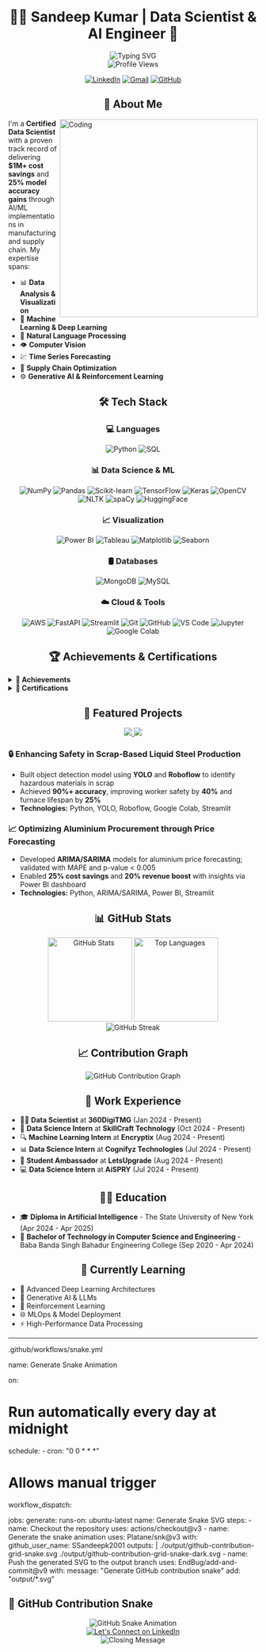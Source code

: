# <div align="center">👨‍💻 Sandeep Kumar | Data Scientist & AI Engineer 🚀</div>

<div align="center">
  <img src="https://readme-typing-svg.herokuapp.com?font=Fira+Code&size=25&duration=3000&pause=1000&color=2E97F7&center=true&vCenter=true&width=600&lines=Certified+Data+Scientist;Machine+Learning+Enthusiast;AI+%26+Deep+Learning+Developer;Supply+Chain+Optimization+Expert;Computer+Vision+%26+NLP+Specialist" alt="Typing SVG" />
  <br>
  <img src="https://komarev.com/ghpvc/?username=SSandeepk2001&style=flat-square&color=blue" alt="Profile Views"/>
</div>

<p align="center">
  <a href="https://www.linkedin.com/in/sandeep-kumar2001/"><img src="https://img.shields.io/badge/LinkedIn-0077B5?style=for-the-badge&logo=linkedin&logoColor=white" alt="LinkedIn"></a>
  <a href="mailto:sandeepkumar9876202306@gmail.com"><img src="https://img.shields.io/badge/Gmail-D14836?style=for-the-badge&logo=gmail&logoColor=white" alt="Gmail"></a>
  <a href="https://github.com/SSandeepk2001"><img src="https://img.shields.io/badge/GitHub-100000?style=for-the-badge&logo=github&logoColor=white" alt="GitHub"></a>
</p>

## <div align="center">💫 About Me</div>

<img align="right" alt="Coding" width="400" src="https://cdn.dribbble.com/users/926537/screenshots/4502924/python-2.gif">

I'm a **Certified Data Scientist** with a proven track record of delivering **$1M+ cost savings** and **25% model accuracy gains** through AI/ML implementations in manufacturing and supply chain. My expertise spans:

- 📊 **Data Analysis & Visualization**
- 🤖 **Machine Learning & Deep Learning**
- 🧠 **Natural Language Processing**
- 👁️ **Computer Vision**
- 💹 **Time Series Forecasting**
- 🔄 **Supply Chain Optimization**
- ⚙️ **Generative AI & Reinforcement Learning**

## <div align="center">🛠️ Tech Stack</div>

<div align="center"> 
  
  ### 💻 Languages
  ![Python](https://img.shields.io/badge/Python-3776AB?style=for-the-badge&logo=python&logoColor=white)
  ![SQL](https://img.shields.io/badge/SQL-4479A1?style=for-the-badge&logo=mysql&logoColor=white)
  
  ### 📊 Data Science & ML
  ![NumPy](https://img.shields.io/badge/Numpy-013243?style=for-the-badge&logo=numpy&logoColor=white)
  ![Pandas](https://img.shields.io/badge/Pandas-150458?style=for-the-badge&logo=pandas&logoColor=white)
  ![Scikit-learn](https://img.shields.io/badge/ScikitLearn-F7931E?style=for-the-badge&logo=scikit-learn&logoColor=white)
  ![TensorFlow](https://img.shields.io/badge/TensorFlow-FF6F00?style=for-the-badge&logo=tensorflow&logoColor=white)
  ![Keras](https://img.shields.io/badge/Keras-D00000?style=for-the-badge&logo=keras&logoColor=white)
  ![OpenCV](https://img.shields.io/badge/OpenCV-5C3EE8?style=for-the-badge&logo=opencv&logoColor=white)
  ![NLTK](https://img.shields.io/badge/NLTK-154E5B?style=for-the-badge&logo=python&logoColor=white)
  ![spaCy](https://img.shields.io/badge/spaCy-09A3D5?style=for-the-badge&logo=spacy&logoColor=white)
  ![HuggingFace](https://img.shields.io/badge/HuggingFace-FFD21E?style=for-the-badge&logo=huggingface&logoColor=black)
  
  ### 📈 Visualization
  ![Power BI](https://img.shields.io/badge/Power_BI-F2C811?style=for-the-badge&logo=powerbi&logoColor=black)
  ![Tableau](https://img.shields.io/badge/Tableau-E97627?style=for-the-badge&logo=tableau&logoColor=white)
  ![Matplotlib](https://img.shields.io/badge/Matplotlib-11557C?style=for-the-badge&logo=python&logoColor=white)
  ![Seaborn](https://img.shields.io/badge/Seaborn-3776AB?style=for-the-badge&logo=python&logoColor=white)
  
  ### 🛢️ Databases
  ![MongoDB](https://img.shields.io/badge/MongoDB-4EA94B?style=for-the-badge&logo=mongodb&logoColor=white)
  ![MySQL](https://img.shields.io/badge/MySQL-4479A1?style=for-the-badge&logo=mysql&logoColor=white)
  
  ### ☁️ Cloud & Tools
  ![AWS](https://img.shields.io/badge/AWS-232F3E?style=for-the-badge&logo=amazon-aws&logoColor=white)
  ![FastAPI](https://img.shields.io/badge/FastAPI-009688?style=for-the-badge&logo=fastapi&logoColor=white)
  ![Streamlit](https://img.shields.io/badge/Streamlit-FF4B4B?style=for-the-badge&logo=streamlit&logoColor=white)
  ![Git](https://img.shields.io/badge/Git-F05032?style=for-the-badge&logo=git&logoColor=white)
  ![GitHub](https://img.shields.io/badge/GitHub-100000?style=for-the-badge&logo=github&logoColor=white)
  ![VS Code](https://img.shields.io/badge/VS_Code-007ACC?style=for-the-badge&logo=visual-studio-code&logoColor=white)
  ![Jupyter](https://img.shields.io/badge/Jupyter-F37626?style=for-the-badge&logo=jupyter&logoColor=white)
  ![Google Colab](https://img.shields.io/badge/Google_Colab-F9AB00?style=for-the-badge&logo=google-colab&logoColor=white)
  
</div>

## <div align="center">🏆 Achievements & Certifications</div>

<details>
  <summary><b>🏅 Achievements</b></summary>
  <br>
  
  - 🌟 Ranked in **Top 10% in NASSCOM National Data Science Assessment** (2024)
  - 💰 Delivered **$1M+ cost savings** through real-world AI/ML implementations in manufacturing
  - 🏆 Awarded **Diploma in AI** by SUNY Potsdam based on performance excellence
  - 🎯 Recognized for Innovation in AI workshops, bootcamps, and hackathons
</details>

<details>
  <summary><b>📜 Certifications</b></summary>
  <br>
  
  - 🎓 **Diploma in AI** – SUNY Potsdam (USA), Apr 2025
  - 🤖 **Generative AI Prompt Engineering** – 360DigiTMG, Nov 2024
  - 📊 **NASSCOM Data Science (Gold Category)** – Sept 2024
  - 🧠 **Professional Program in Data Science & AI** – 360DigiTMG, Apr 2024
  - 📈 **Tableau, Power BI** – 360DigiTMG, Mar–May 2024
  - 🐍 **Python Programming, Basic SQL** – 360DigiTMG, Feb 2024
</details>

## <div align="center">🚀 Featured Projects</div>

<div align="center">
  <a href="https://github.com/SSandeepk2001/steel-production-safety">
    <img src="https://github-readme-stats.vercel.app/api/pin/?username=SSandeepk2001&repo=steel-production-safety&theme=react&hide_border=true" />
  </a>
  <a href="https://github.com/SSandeepk2001/aluminium-price-forecasting">
    <img src="https://github-readme-stats.vercel.app/api/pin/?username=SSandeepk2001&repo=aluminium-price-forecasting&theme=react&hide_border=true" />
  </a>
</div>

### 🔒 Enhancing Safety in Scrap-Based Liquid Steel Production
- Built object detection model using **YOLO** and **Roboflow** to identify hazardous materials in scrap
- Achieved **90%+ accuracy**, improving worker safety by **40%** and furnace lifespan by **25%**
- **Technologies:** Python, YOLO, Roboflow, Google Colab, Streamlit

### 📈 Optimizing Aluminium Procurement through Price Forecasting
- Developed **ARIMA/SARIMA** models for aluminium price forecasting; validated with MAPE and p-value < 0.005
- Enabled **25% cost savings** and **20% revenue boost** with insights via Power BI dashboard
- **Technologies:** Python, ARIMA/SARIMA, Power BI, Streamlit

## <div align="center">📊 GitHub Stats</div>

<div align="center">
  <img src="https://github-readme-stats.vercel.app/api?username=SSandeepk2001&show_icons=true&theme=radical" alt="GitHub Stats" height="170"/>
  <img src="https://github-readme-stats.vercel.app/api/top-langs/?username=SSandeepk2001&layout=compact&theme=radical" alt="Top Languages" height="170"/>
</div>

<div align="center">
  <img src="https://github-readme-streak-stats.herokuapp.com/?user=SSandeepk2001&theme=radical" alt="GitHub Streak"/>
</div>

## <div align="center">📈 Contribution Graph</div>

<div align="center">
  <img src="https://github-readme-activity-graph.vercel.app/graph?username=SSandeepk2001&theme=react-dark&area=true&hide_border=true" alt="GitHub Contribution Graph"/>
</div>

## <div align="center">💼 Work Experience</div>

- 👨‍💼 **Data Scientist** at **360DigiTMG** (Jan 2024 - Present)
- 🧪 **Data Science Intern** at **SkillCraft Technology** (Oct 2024 - Present)
- 🔍 **Machine Learning Intern** at **Encryptix** (Aug 2024 - Present)
- 📊 **Data Science Intern** at **Cognifyz Technologies** (Jul 2024 - Present)
- 🌟 **Student Ambassador** at **LetsUpgrade** (Aug 2024 - Present)
- 💻 **Data Science Intern** at **AiSPRY** (Jul 2024 - Present)

## <div align="center">👨‍🎓 Education</div>

- 🎓 **Diploma in Artificial Intelligence** - The State University of New York (Apr 2024 - Apr 2025)
- 🏫 **Bachelor of Technology in Computer Science and Engineering** - Baba Banda Singh Bahadur Engineering College (Sep 2020 - Apr 2024)

## <div align="center">🌱 Currently Learning</div>

- 🧠 Advanced Deep Learning Architectures
- 🤖 Generative AI & LLMs
- 🔄 Reinforcement Learning
- 🌐 MLOps & Model Deployment
- ⚡ High-Performance Data Processing

---

.github/workflows/snake.yml

name: Generate Snake Animation

on:
  # Run automatically every day at midnight
  schedule:
    - cron: "0 0 * * *"
  # Allows manual trigger
  workflow_dispatch:

jobs:
  generate:
    runs-on: ubuntu-latest
    name: Generate Snake SVG
    steps:
      - name: Checkout the repository
        uses: actions/checkout@v3
      - name: Generate the snake animation
        uses: Platane/snk@v3
        with:
          github_user_name: SSandeepk2001
          outputs: |
            ./output/github-contribution-grid-snake.svg
            ./output/github-contribution-grid-snake-dark.svg
      - name: Push the generated SVG to the output branch
        uses: EndBug/add-and-commit@v9
        with:
          message: "Generate GitHub contribution snake"
          add: "output/*.svg"

## 🐍 GitHub Contribution Snake

<div align="center">
  <img src="https://github.com/SSandeepk2001/SSandeepk2001/raw/output/github-contribution-grid-snake.svg" alt="GitHub Snake Animation"/>
</div>


<div align="center">
  <a href="https://www.linkedin.com/in/sandeep-kumar2001/">
    <img src="https://img.shields.io/badge/-Let's_Connect!-0077B5?style=for-the-badge&logo=linkedin&logoColor=white" alt="Let's Connect on LinkedIn"/>
  </a>
  <br>
  <img src="https://readme-typing-svg.herokuapp.com?font=Fira+Code&size=18&duration=2000&pause=1000&color=2E97F7&center=true&vCenter=true&width=600&lines=Let's+build+something+amazing+together!+🚀;Turning+data+into+actionable+insights;AI+solutions+for+real-world+problems;Always+learning,+always+growing" alt="Closing Message" />
</div>
